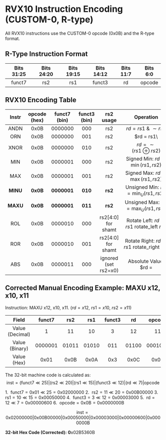 # RVX10 Instruction Encoding (CUSTOM-0, R-type)

All RVX10 instructions use the CUSTOM-0 opcode (0x0B) and the R-type format.

## R-Type Instruction Format

| Bits 31:25 | Bits 24:20 | Bits 19:15 | Bits 14:12 | Bits 11:7 | Bits 6:0 |
| :---: | :---: | :---: | :---: | :---: | :---: |
| funct7 | rs2 | rs1 | funct3 | rd | opcode |

## RVX10 Encoding Table

| Instr | opcode (hex) | funct7 (bin) | funct3 (bin) | rs2 usage | Operation |
| :---: | :---: | :---: | :---: | :---: | :---: |
| ANDN | 0x0B | 0000000 | 000 | rs2 | $rd = rs1\ \&\ \sim rs2$ |
| ORN | 0x0B | 0000000 | 001 | rs2 | $rd = rs1\ |\ \sim rs2$ |
| XNOR | 0x0B | 0000000 | 010 | rs2 | $rd = \sim(rs1\ \oplus\ rs2)$ |
| MIN | 0x0B | 0000001 | 000 | rs2 | Signed Min: $rd = \min(rs1, rs2)$ |
| MAX | 0x0B | 0000001 | 001 | rs2 | Signed Max: $rd = \max(rs1, rs2)$ |
| **MINU** | **0x0B** | **0000001** | **010** | **rs2** | Unsigned Min: $rd = \min_{U}(rs1, rs2)$ |
| **MAXU** | **0x0B** | **0000001** | **011** | **rs2** | Unsigned Max: $rd = \max_{U}(rs1, rs2)$ |
| ROL | 0x0B | 0000010 | 000 | rs2[4:0] for shamt | Rotate Left: $rd = rs1\ \text{rotate\_left}\ rs2$ |
| ROR | 0x0B | 0000010 | 001 | rs2[4:0] for shamt | Rotate Right: $rd = rs1\ \text{rotate\_right}\ rs2$ |
| ABS | 0x0B | 0000011 | 000 | ignored (set rs2=x0) | Absolute Value: $rd = |rs1|$ |

## Corrected Manual Encoding Example: $\text{MAXU}$ x12, x10, x11

Instruction: $\text{MAXU}$ x12, x10, x11. ($rd=x12$, $rs1=x10$, $rs2=x11$)

| Field | funct7 | rs2 | rs1 | funct3 | rd | opcode |
| :---: | :---: | :---: | :---: | :---: | :---: | :---: |
| Value (Decimal) | 1 | 11 | 10 | 3 | 12 | 11 |
| Value (Binary) | 0000001 | 01011 | 01010 | 011 | 01100 | 0001011 |
| Value (Hex) | 0x01 | 0x0B | 0x0A | 0x3 | 0x0C | 0x0B |

The 32-bit machine code is calculated as:
$$\text{inst} = (\text{funct7}\ll25) | (\text{rs2}\ll20) | (\text{rs1}\ll15) | (\text{funct3}\ll12) | (\text{rd}\ll7) | \text{opcode}$$

1.  $\text{funct7} = 0\text{x01} \ll 25 = 0\text{x02000000}$
2.  $\text{rs2} = 11 \ll 20 = 0\text{x00B00000}$
3.  $\text{rs1} = 10 \ll 15 = 0\text{x00050000}$
4.  $\text{funct3} = 3 \ll 12 = 0\text{x00003000}$
5.  $\text{rd} = 12 \ll 7 = 0\text{x00000600}$
6.  $\text{opcode} = 0\text{x0B} = 0\text{x0000000B}$

$$\text{inst} = 0\text{x02000000} | 0\text{x00B00000} | 0\text{x00050000} | 0\text{x00003000} | 0\text{x00000600} | 0\text{x0000000B}$$

**32-bit Hex Code (Corrected):** $\mathbf{0\text{x02B5360B}}$
